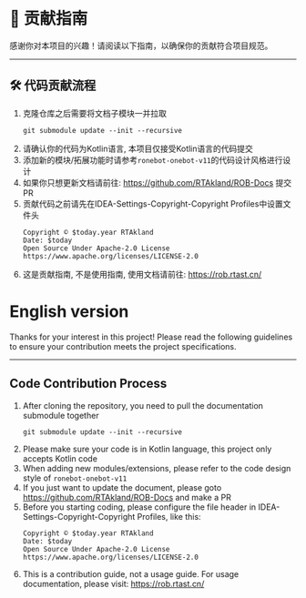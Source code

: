 # 🎯 贡献指南

感谢你对本项目的兴趣！请阅读以下指南，以确保你的贡献符合项目规范。

---

## 🛠️ 代码贡献流程

1. 克隆仓库之后需要将文档子模块一并拉取
   ```shell
   git submodule update --init --recursive
   ```
2. 请确认你的代码为Kotlin语言, 本项目仅接受Kotlin语言的代码提交
3. 添加新的模块/拓展功能时请参考`ronebot-onebot-v11`的代码设计风格进行设计
4. 如果你只想更新文档请前往: https://github.com/RTAkland/ROB-Docs 提交PR
5. 贡献代码之前请先在IDEA-Settings-Copyright-Copyright Profiles中设置文件头
   ```text
   Copyright © $today.year RTAkland
   Date: $today
   Open Source Under Apache-2.0 License
   https://www.apache.org/licenses/LICENSE-2.0
      ```
6. 这是贡献指南, 不是使用指南, 使用文档请前往: https://rob.rtast.cn/

# English version

Thanks for your interest in this project! Please read the following guidelines to ensure your contribution meets the
project specifications.

---

## Code Contribution Process

1. After cloning the repository, you need to pull the documentation submodule together
   ```shell
   git submodule update --init --recursive
   ```
2. Please make sure your code is in Kotlin language, this project only accepts Kotlin code
3. When adding new modules/extensions, please refer to the code design style of `ronebot-onebot-v11`
4. If you just want to update the document, please goto https://github.com/RTAkland/ROB-Docs and make a PR
5. Before you starting coding, please configure the file header in IDEA-Settings-Copyright-Copyright Profiles, like
   this:
   ```text
   Copyright © $today.year RTAkland
   Date: $today
   Open Source Under Apache-2.0 License
   https://www.apache.org/licenses/LICENSE-2.0
      ```
6. This is a contribution guide, not a usage guide. For usage documentation, please visit: https://rob.rtast.cn/
